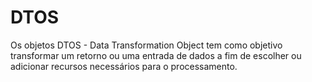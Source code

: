 # DTOS
Os objetos DTOS - Data Transformation Object tem como objetivo transformar um retorno ou uma entrada de dados a fim de escolher ou adicionar recursos necessários para o processamento.

